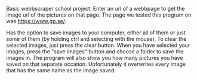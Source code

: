Basic webbscraper school project. Enter an url of a webbpage to get the image url of the pictures on that page. The page we tested this program on was https://www.gp.se/.

Has the option to save images to your computer, either all of them or just some of them (by holding ctrl and selecting with the mouse). To clear the selected images, 
just press the clear button. When you have selected your images, press the "save images" button and choose a folder to save the images in. The program will also show you how 
many pictures you have saved on that separate occation. Unfortunately it overwrites every image that has the same name as the image saved.
